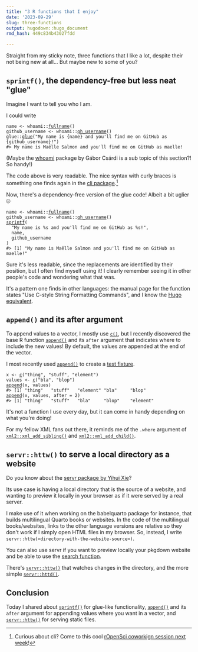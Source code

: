 ```yaml
---
title: "3 R functions that I enjoy"
date: '2023-09-29'
slug: three-functions
output: hugodown::hugo_document
rmd_hash: 449c834b43027fdd

---
```


Straight from my sticky note, three functions that I like a lot, despite their not being new at all... But maybe new to some of you?

## `sprintf()`, the dependency-free but less neat "glue"

Imagine I want to tell you who I am.

I could write

<div class="highlight">

<pre class='chroma'><code class='language-r' data-lang='r'><span><span class='nv'>name</span> <span class='o'>&lt;-</span> <span class='nf'>whoami</span><span class='nf'>::</span><span class='nf'><a href='https://rdrr.io/pkg/whoami/man/fullname.html'>fullname</a></span><span class='o'>(</span><span class='o'>)</span></span>
<span><span class='nv'>github_username</span> <span class='o'>&lt;-</span> <span class='nf'>whoami</span><span class='nf'>::</span><span class='nf'><a href='https://rdrr.io/pkg/whoami/man/gh_username.html'>gh_username</a></span><span class='o'>(</span><span class='o'>)</span></span>
<span><span class='nf'>glue</span><span class='nf'>::</span><span class='nf'><a href='https://glue.tidyverse.org/reference/glue.html'>glue</a></span><span class='o'>(</span><span class='s'>"My name is &#123;name&#125; and you'll find me on GitHub as &#123;github_username&#125;!"</span><span class='o'>)</span></span>
<span><span class='c'>#&gt; My name is Maëlle Salmon and you'll find me on GitHub as maelle!</span></span>
<span></span></code></pre>

</div>

(Maybe the [whoami](https://r-lib.github.io/whoami/) package by Gábor Csárdi is a sub topic of this section?! So handy!)

The code above is very readable. The nice syntax with curly braces is something one finds again in the [cli package](https://cli.r-lib.org/).[^1]

Now, there's a dependency-free version of the glue code! Albeit a bit uglier 🤐

<div class="highlight">

<pre class='chroma'><code class='language-r' data-lang='r'><span><span class='nv'>name</span> <span class='o'>&lt;-</span> <span class='nf'>whoami</span><span class='nf'>::</span><span class='nf'><a href='https://rdrr.io/pkg/whoami/man/fullname.html'>fullname</a></span><span class='o'>(</span><span class='o'>)</span></span>
<span><span class='nv'>github_username</span> <span class='o'>&lt;-</span> <span class='nf'>whoami</span><span class='nf'>::</span><span class='nf'><a href='https://rdrr.io/pkg/whoami/man/gh_username.html'>gh_username</a></span><span class='o'>(</span><span class='o'>)</span></span>
<span><span class='nf'><a href='https://rdrr.io/r/base/sprintf.html'>sprintf</a></span><span class='o'>(</span></span>
<span>  <span class='s'>"My name is %s and you'll find me on GitHub as %s!"</span>,</span>
<span>  <span class='nv'>name</span>,</span>
<span>  <span class='nv'>github_username</span></span>
<span><span class='o'>)</span></span>
<span><span class='c'>#&gt; [1] "My name is Maëlle Salmon and you'll find me on GitHub as maelle!"</span></span>
<span></span></code></pre>

</div>

Sure it's less readable, since the replacements are identified by their position, but I often find myself using it! I clearly remember seeing it in other people's code and wondering what that was.

It's a pattern one finds in other languages: the manual page for the function states "Use C-style String Formatting Commands", and I know the [Hugo equivalent](https://gohugo.io/functions/printf/).

## `append()` and its after argument

To append values to a vector, I mostly use [`c()`](https://rdrr.io/r/base/c.html), but I recently discovered the base R function [`append()`](https://rdrr.io/r/base/append.html) and its `after` argument that indicates where to include the new values! By default, the values are appended at the end of the vector.

I most recently used [`append()`](https://rdrr.io/r/base/append.html) to create a [test fixture](https://github.com/ropensci-review-tools/babeldown/blob/8e0fe9626c8ebe7cb70839b7751dfa803789107a/tests/testthat/test-translate-hugo.R#L12).

<div class="highlight">

<pre class='chroma'><code class='language-r' data-lang='r'><span><span class='nv'>x</span> <span class='o'>&lt;-</span> <span class='nf'><a href='https://rdrr.io/r/base/c.html'>c</a></span><span class='o'>(</span><span class='s'>"thing"</span>, <span class='s'>"stuff"</span>, <span class='s'>"element"</span><span class='o'>)</span></span>
<span><span class='nv'>values</span> <span class='o'>&lt;-</span> <span class='nf'><a href='https://rdrr.io/r/base/c.html'>c</a></span><span class='o'>(</span><span class='s'>"bla"</span>, <span class='s'>"blop"</span><span class='o'>)</span></span>
<span><span class='nf'><a href='https://rdrr.io/r/base/append.html'>append</a></span><span class='o'>(</span><span class='nv'>x</span>, <span class='nv'>values</span><span class='o'>)</span></span>
<span><span class='c'>#&gt; [1] "thing"   "stuff"   "element" "bla"     "blop"</span></span>
<span></span><span><span class='nf'><a href='https://rdrr.io/r/base/append.html'>append</a></span><span class='o'>(</span><span class='nv'>x</span>, <span class='nv'>values</span>, after <span class='o'>=</span> <span class='m'>2</span><span class='o'>)</span></span>
<span><span class='c'>#&gt; [1] "thing"   "stuff"   "bla"     "blop"    "element"</span></span>
<span></span></code></pre>

</div>

It's not a function I use every day, but it can come in handy depending on what you're doing!

For my fellow XML fans out there, it reminds me of the `.where` argument of [`xml2::xml_add_sibling()`](http://xml2.r-lib.org/reference/xml_replace.html) and [`xml2::xml_add_child()`](http://xml2.r-lib.org/reference/xml_replace.html).

## `servr::httw()` to serve a local directory as a website

Do you know about the [servr package by Yihui Xie](https://github.com/yihui/servr)?

Its use case is having a local directory that is the source of a website, and wanting to preview it locally in your browser as if it were served by a real server.

I make use of it when working on the babelquarto package for instance, that builds multilingual Quarto books or websites. In the code of the multilingual books/websites, links to the other language versions are relative so they don't work if I simply open HTML files in my browser. So, instead, I write `servr::httw(<directory-with-the-website-source>)`.

You can also use servr if you want to preview locally your pkgdown website and be able to use the [search function](https://pkgdown.r-lib.org/articles/search.html#bootstrap-5-built-in-search).

There's [`servr::httw()`](https://rdrr.io/pkg/servr/man/httd.html) that watches changes in the directory, and the more simple [`servr::httd()`](https://rdrr.io/pkg/servr/man/httd.html).

## Conclusion

Today I shared about [`sprintf()`](https://rdrr.io/r/base/sprintf.html) for glue-like functionality, [`append()`](https://rdrr.io/r/base/append.html) and its `after` argument for appending values where you want in a vector, and [`servr::httw()`](https://rdrr.io/pkg/servr/man/httd.html) for serving static files.

[^1]: Curious about cli? Come to this cool [rOpenSci coworkign session next week](https://ropensci.org/events/coworking-2023-10/)!


